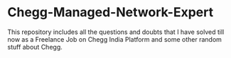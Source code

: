 # Chegg-Managed-Network-Expert

This repository includes all the questions and doubts that I have solved till now as a Freelance Job on Chegg India Platform and some other random stuff about Chegg.
